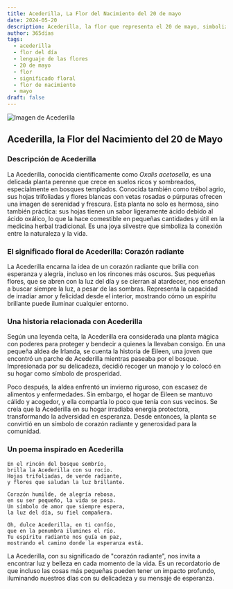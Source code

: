 ```yaml
---
title: Acederilla, La Flor del Nacimiento del 20 de mayo
date: 2024-05-20
description: Acederilla, la flor que representa el 20 de mayo, simboliza Corazón radiante. Descubre su fascinante historia, significado en el lenguaje de las flores y una poesía que celebra su belleza.
author: 365días
tags:
  - acederilla
  - flor del día
  - lenguaje de las flores
  - 20 de mayo
  - flor
  - significado floral
  - flor de nacimiento
  - mayo
draft: false
---
```



![Imagen de Acederilla](https://cdn.pixabay.com/photo/2015/08/25/09/31/oxalis-corniculata-906419_640.jpg#center)


## Acederilla, la Flor del Nacimiento del 20 de Mayo

### Descripción de Acederilla

La Acederilla, conocida científicamente como _Oxalis acetosella_, es una delicada planta perenne que crece en suelos ricos y sombreados, especialmente en bosques templados. Conocida también como trébol agrio, sus hojas trifoliadas y flores blancas con vetas rosadas o púrpuras ofrecen una imagen de serenidad y frescura. Esta planta no solo es hermosa, sino también práctica: sus hojas tienen un sabor ligeramente ácido debido al ácido oxálico, lo que la hace comestible en pequeñas cantidades y útil en la medicina herbal tradicional. Es una joya silvestre que simboliza la conexión entre la naturaleza y la vida.

### El significado floral de Acederilla: Corazón radiante

La Acederilla encarna la idea de un corazón radiante que brilla con esperanza y alegría, incluso en los rincones más oscuros. Sus pequeñas flores, que se abren con la luz del día y se cierran al atardecer, nos enseñan a buscar siempre la luz, a pesar de las sombras. Representa la capacidad de irradiar amor y felicidad desde el interior, mostrando cómo un espíritu brillante puede iluminar cualquier entorno.

### Una historia relacionada con Acederilla

Según una leyenda celta, la Acederilla era considerada una planta mágica con poderes para proteger y bendecir a quienes la llevaban consigo. En una pequeña aldea de Irlanda, se cuenta la historia de Eileen, una joven que encontró un parche de Acederilla mientras paseaba por el bosque. Impresionada por su delicadeza, decidió recoger un manojo y lo colocó en su hogar como símbolo de prosperidad.

Poco después, la aldea enfrentó un invierno riguroso, con escasez de alimentos y enfermedades. Sin embargo, el hogar de Eileen se mantuvo cálido y acogedor, y ella compartía lo poco que tenía con sus vecinos. Se creía que la Acederilla en su hogar irradiaba energía protectora, transformando la adversidad en esperanza. Desde entonces, la planta se convirtió en un símbolo de corazón radiante y generosidad para la comunidad.

### Un poema inspirado en Acederilla

```
En el rincón del bosque sombrío,  
brilla la Acederilla con su rocío.  
Hojas trifoliadas, de verde radiante,  
y flores que saludan la luz brillante.  

Corazón humilde, de alegría rebosa,  
en su ser pequeño, la vida se posa.  
Un símbolo de amor que siempre espera,  
la luz del día, su fiel compañera.  

Oh, dulce Acederilla, en ti confío,  
que en la penumbra ilumines el río.  
Tu espíritu radiante nos guía en paz,  
mostrando el camino donde la esperanza está.  
```

La Acederilla, con su significado de "corazón radiante", nos invita a encontrar luz y belleza en cada momento de la vida. Es un recordatorio de que incluso las cosas más pequeñas pueden tener un impacto profundo, iluminando nuestros días con su delicadeza y su mensaje de esperanza.